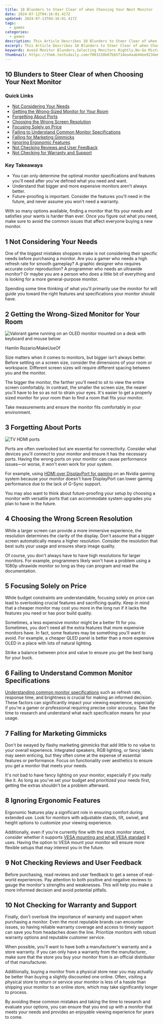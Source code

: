 ```yaml
---
title: 10 Blunders to Steer Clear of when Choosing Your Next Monitor
date: 2024-07-12T04:16:01.417Z
updated: 2024-07-13T04:16:01.417Z
tags:
  - games
categories:
  - games
description: This Article Describes 10 Blunders to Steer Clear of when Choosing Your Next Monitor
excerpt: This Article Describes 10 Blunders to Steer Clear of when Choosing Your Next Monitor
keywords: Avoid Monitor Blunders,Selecting Monitors Rightly,No-Go Mistakes in Monitor Choice,Optimal Monitor Selection Guide,Common Monitor Errors,Monitor Selection Tips,How to Avoid Monitor Mistakes
thumbnail: https://thmb.techidaily.com/f063158b07bb5f14ea4aab44ee9234e61e405ad94aec937242bb379ea450f563.jpg
---
```


## 10 Blunders to Steer Clear of when Choosing Your Next Monitor

### Quick Links

* [Not Considering Your Needs](#not-considering-your-needs)
* [Getting the Wrong-Sized Monitor for Your Room](#getting-the-wrong-sized-monitor-for-your-room)
* [Forgetting About Ports](#forgetting-about-ports)
* [Choosing the Wrong Screen Resolution](#choosing-the-wrong-screen-resolution)
* [Focusing Solely on Price](#focusing-solely-on-price)
* [Failing to Understand Common Monitor Specifications](#failing-to-understand-common-monitor-specifications)
* [Falling for Marketing Gimmicks](#falling-for-marketing-gimmicks)
* [Ignoring Ergonomic Features](#ignoring-ergonomic-features)
* [Not Checking Reviews and User Feedback](#not-checking-reviews-and-user-feedback)
* [Not Checking for Warranty and Support](#not-checking-for-warranty-and-support)

### Key Takeaways

* You can only determine the optimal monitor specifications and features you'll need after you've defined what you need and want.
* Understand that bigger and more expensive monitors aren't always better.
* Future-proofing is important. Consider the features you'll need in the future, and never assume you won't need a warranty.

 With so many options available, finding a monitor that fits your needs and satisfies your wants is harder than ever. Once you figure out what you need, make sure to avoid the common issues that affect everyone buying a new monitor.

## 1 Not Considering Your Needs

 One of the biggest mistakes shoppers make is not considering their specific needs before purchasing a monitor. Are you a gamer who needs a high refresh rate for smooth gameplay? A graphic designer who requires accurate color reproduction? A programmer who needs an ultrawide monitor? Or maybe you are a person who does a little bit of everything and is looking for a more general-purpose monitor.

 Spending some time thinking of what you'll primarily use the monitor for will guide you toward the right features and specifications your monitor should have.

## 2 Getting the Wrong-Sized Monitor for Your Room
![Valorant game running on an OLED monitor mounted on a desk with keyboard and mouse below](https://static1.makeuseofimages.com/wordpress/wp-content/uploads/wm/2024/04/valorant-game-running-on-an-oled-monitor-mounted-on-a-desk-with-keyboard-and-mouse-below.jpg)

 Hamlin Rozario/MakeUseOf

 Size matters when it comes to monitors, but bigger isn't always better. Before settling on a screen size, consider the dimensions of your room or workspace. Different screen sizes will require different spacing between you and the monitor.

 The bigger the monitor, the farther you'll need to sit to view the entire screen comfortably. In contrast, the smaller the screen size, the nearer you'll have to be so as not to strain your eyes. It's easier to get a properly sized monitor for your room than to find a room that fits your monitor.

 Take measurements and ensure the monitor fits comfortably in your environment.

## 3 Forgetting About Ports
![TV HDMI ports](https://static1.makeuseofimages.com/wordpress/wp-content/uploads/wm/2023/06/muo-gaming-wii-tv-connection-av-hdmi-2023-3.jpg)

 Ports are often overlooked but are essential for connectivity. Consider what devices you'll connect to your monitor and ensure it has the necessary ports. Having the wrong ports on your monitor can cause performance issues—or worse, it won't even work for your system.

 For example, using [HDMI over DisplayPort for gaming](https://www.makeuseof.com/hdmi-vs-display-port-best-for-gaming/) on an Nvidia gaming system because your monitor doesn't have DisplayPort can lower gaming performance due to the lack of G-Sync support.

 You may also want to think about future-proofing your setup by choosing a monitor with versatile ports that can accommodate system upgrades you plan to have in the future.

## 4 Choosing the Wrong Screen Resolution

 While a larger screen can provide a more immersive experience, the resolution determines the clarity of the display. Don't assume that a bigger screen automatically means a higher resolution. Consider the resolution that best suits your usage and ensures sharp image quality.

 Of course, you don't always have to have high resolutions for larger monitors. For example, programmers likely won't have a problem using a 1080p ultrawide monitor so long as they can program and read the documentation.

## 5 Focusing Solely on Price

 While budget constraints are understandable, focusing solely on price can lead to overlooking crucial features and sacrificing quality. Keep in mind that a cheaper monitor may cost you more in the long run if it lacks the features you need or has poor build quality.

 Sometimes, a less expensive monitor might be a better fit for you. Sometimes, you don't need all the extra features that more expensive monitors have. In fact, some features may be something you'll want to avoid. For example, a cheaper QLED panel is better than a more expensive OLED in a place with lots of natural lighting.

 Strike a balance between price and value to ensure you get the best bang for your buck.

## 6 Failing to Understand Common Monitor Specifications

[Understanding common monitor specifications](https://www.makeuseof.com/commonly-confused-monitor-specs/) such as refresh rate, response time, and brightness is crucial for making an informed decision. These factors can significantly impact your viewing experience, especially if you're a gamer or professional requiring precise color accuracy. Take the time to research and understand what each specification means for your usage.

## 7 Falling for Marketing Gimmicks

 Don't be swayed by flashy marketing gimmicks that add little to no value to your overall experience. Integrated speakers, RGB lighting, or fancy labels may seem enticing, but they often come at the expense of essential features or performance. Focus on functionality over aesthetics to ensure you get a monitor that meets your needs.

 It's not bad to have fancy lighting on your monitor, especially if you really like it. As long as you've set your budget and prioritized your needs first, getting the extras shouldn't be a problem afterward.

## 8 Ignoring Ergonomic Features

 Ergonomic features play a significant role in ensuring comfort during extended use. Look for monitors with adjustable stands, tilt, swivel, and height options to customize your viewing experience.

 Additionally, even if you're currently fine with the stock monitor stand, consider whether it supports [VESA mounting and what VESA standard](https://www.makeuseof.com/guide-vesa-mounting-standards/#:~:text=One%20such%20standard%20is%20the,fit%20across%20different%20display%20mounts.) it uses. Having the option to VESA mount your monitor will ensure more flexible setups that may interest you in the future.

## 9 Not Checking Reviews and User Feedback

 Before purchasing, read reviews and user feedback to get a sense of real-world experiences. Pay attention to both positive and negative reviews to gauge the monitor's strengths and weaknesses. This will help you make a more informed decision and avoid potential pitfalls.

## 10 Not Checking for Warranty and Support

 Finally, don't overlook the importance of warranty and support when purchasing a monitor. Even the most reputable brands can encounter issues, so having reliable warranty coverage and access to timely support can save you from headaches down the line. Prioritize monitors with robust warranty options and reputable customer service.

 When possible, you'll want to have both a manufacturer's warranty and a store warranty. If you can only have a warranty from the manufacturer, make sure that the store you buy your monitor from is an official distributor of that manufacturer.

 Additionally, buying a monitor from a physical store near you may actually be better than buying a slightly discounted one online. Often, visiting a physical store to return or service your monitor is less of a hassle than shipping your monitor to an online store, which may take significantly longer to process.

 By avoiding these common mistakes and taking the time to research and evaluate your options, you can ensure that you end up with a monitor that meets your needs and provides an enjoyable viewing experience for years to come.


<ins class="adsbygoogle"
     style="display:block"
     data-ad-format="autorelaxed"
     data-ad-client="ca-pub-7571918770474297"
     data-ad-slot="1223367746"></ins>



<ins class="adsbygoogle"
     style="display:block"
     data-ad-client="ca-pub-7571918770474297"
     data-ad-slot="8358498916"
     data-ad-format="auto"
     data-full-width-responsive="true"></ins>




